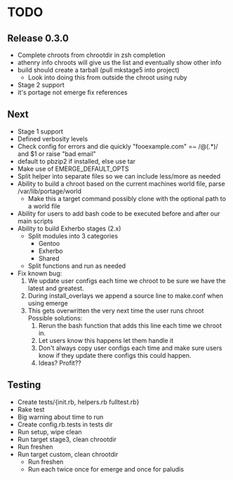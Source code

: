 TODO
=====

Release 0.3.0
--------------
* Complete chroots from chrootdir in zsh completion
* athenry info chroots will give us the list and eventually show other info
* build should create a tarball (pull mkstage5 into project)
    - Look into doing this from outside the chroot using ruby
* Stage 2 support
* it's portage not emerge fix references

Next
----
* Stage 1 support
* Defined verbosity levels
* Check config for errors and die quickly 
    "fooexample.com" =~ /@(.*)/ and $1 or raise "bad email" 
* default to pbzip2 if installed, else use tar
* Make use of EMERGE\_DEFAULT\_OPTS
* Split helper into separate files so we can include less/more as needed
* Ability to build a chroot based on the current machines world file, parse /var/lib/portage/world
    - Make this a target command possibly clone with the optional path to a world file
* Ability for users to add bash code to be executed before and after our main scripts
* Ability to build Exherbo stages (2.x)
    - Split modules into 3 categories
        - Gentoo
        - Exherbo
        - Shared
    - Split functions and run as needed
* Fix known bug:
   1. We update user configs each time we chroot to be sure we have the latest and greatest.
   2. During install_overlays we append a source line to make.conf when using emerge
   3. This gets overwritten the very next time the user runs chroot
      Possible solutions:
      1. Rerun the bash function that adds this line each time we chroot in.
      2. Let users know this happens let them handle it
      3. Don't always copy user configs each time and make sure users know if they update 
         there configs this could happen.
      4. Ideas? Profit??

Testing
-------
* Create tests/{init.rb, helpers.rb fulltest.rb}
* Rake test
* Big warning about time to run
* Create config.rb.tests in tests dir
* Run setup, wipe clean
* Run target stage3, clean chrootdir
* Run freshen
* Run target custom, clean chrootdir
    - Run freshen
    - Run each twice once for emerge and once for paludis
